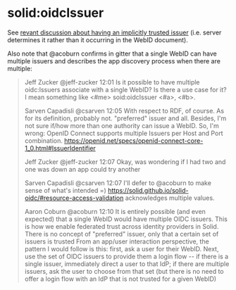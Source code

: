 # solid:oidcIssuer

See [revant discussion about having an implicitly trusted issuer](https://github.com/solid/solid-oidc/issues/51) (i.e. server determines it rather than it occurring in the WebID document).  

Also note that @acoburn confirms in gitter that a single WebID can have multiple issuers and describes the app discovery process when there are multiple:
<blockquote>
Jeff Zucker @jeff-zucker 12:01 Is it possible to have multiple oidc:Issuers associate with a single WebID? Is there a use case for it? I mean something like <#me> soid:oidcIssuer <#a>, <#b>.

Sarven Capadisli @csarven 12:05
With respect to RDF, of course. As for its definition, probably not. "preferred" issuer and all. Besides, I'm not sure if/how more 
than one authority can issue a WebID.
So, I'm wrong:
OpenID Connect supports multiple Issuers per Host and Port combination.
https://openid.net/specs/openid-connect-core-1_0.html#IssuerIdentifier

Jeff Zucker @jeff-zucker 12:07
Okay, was wondering if I had two and one was down an app could try another

Sarven Capadisli @csarven 12:07
I'll defer to @acoburn to make sense of what's intended =)
https://solid.github.io/solid-oidc/#resource-access-validation acknowledges multiple values.

Aaron Coburn @acoburn 12:10
It is entirely possible (and even expected) that a single WebID would have multiple OIDC issuers. This is how we enable federated trust
across identity providers in Solid. There is no concept of "preferred" issuer, only that a certain set of issuers is trusted
From an app/user interaction perspective, the pattern I would follow is this: first, ask a user for their WebID. Next, use 
the set of OIDC issuers to provide them a login flow -- if there is a single issuer, immediately direct a user to that IdP;
if there are multiple issuers, ask the user to choose from that set (but there is no need to offer a login flow with an IdP
that is not trusted for a given WebID)
  </blockquote>
